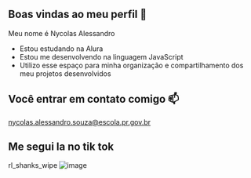 ## Boas vindas ao meu perfil 🚗

Meu nome é Nycolas Alessandro

- Estou estudando na Alura
- Estou me desenvolvendo na linguagem JavaScript
- Utilizo esse espaço para minha organização e compartilhamento dos meu projetos desenvolvidos

## Você entrar em contato comigo 📫

nycolas.alessandro.souza@escola.pr.gov.br

## Me segui la no tik tok

rl_shanks_wipe
![image](https://github.com/user-attachments/assets/7f370cc5-78aa-4a4e-a4ad-a419ad51650b)

